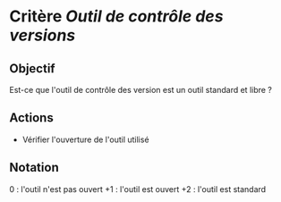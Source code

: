 # Critère *Outil de contrôle des versions*

## Objectif
Est-ce que l'outil de contrôle des version est un outil standard et libre ? 

## Actions
- Vérifier l'ouverture de l'outil utilisé

## Notation
0 : l'outil n'est pas ouvert 
+1 : l'outil est ouvert 
+2 : l'outil est standard 